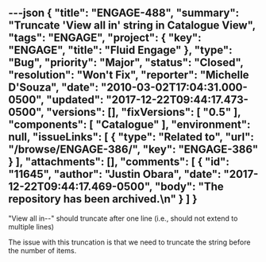 ---json
{
  "title": "ENGAGE-488",
  "summary": "Truncate 'View all in' string in Catalogue View",
  "tags": "ENGAGE",
  "project": {
    "key": "ENGAGE",
    "title": "Fluid Engage"
  },
  "type": "Bug",
  "priority": "Major",
  "status": "Closed",
  "resolution": "Won't Fix",
  "reporter": "Michelle D'Souza",
  "date": "2010-03-02T17:04:31.000-0500",
  "updated": "2017-12-22T09:44:17.473-0500",
  "versions": [],
  "fixVersions": [
    "0.5"
  ],
  "components": [
    "Catalogue"
  ],
  "environment": null,
  "issueLinks": [
    {
      "type": "Related to",
      "url": "/browse/ENGAGE-386/",
      "key": "ENGAGE-386"
    }
  ],
  "attachments": [],
  "comments": [
    {
      "id": "11645",
      "author": "Justin Obara",
      "date": "2017-12-22T09:44:17.469-0500",
      "body": "The repository has been archived.\n"
    }
  ]
}
---
"View all in--" should truncate after one line (i.e., should not extend to multiple lines)&#x20;

The issue with this truncation is that we need to truncate the string before the number of items.&#x20;

        